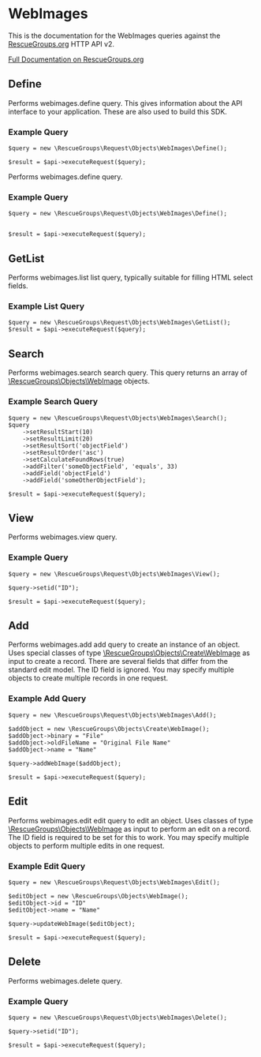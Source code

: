 # WebImages

This is the documentation for the WebImages queries against the [RescueGroups.org](https://www.rescuegroups.org/) HTTP API v2.

[Full Documentation on RescueGroups.org](https://userguide.rescuegroups.org/display/APIDG/Object+definitions#Objectdefinitions-webimages)

## Define
Performs webimages.define query. This gives information about the API interface to your application. These are also used to build this SDK.

### Example Query

    $query = new \RescueGroups\Request\Objects\WebImages\Define();

    $result = $api->executeRequest($query);
Performs webimages.define query.

### Example Query

    $query = new \RescueGroups\Request\Objects\WebImages\Define();


    $result = $api->executeRequest($query);

## GetList
Performs webimages.list list query, typically suitable for filling HTML select fields.

### Example List Query

    $query = new \RescueGroups\Request\Objects\WebImages\GetList();
    $result = $api->executeRequest($query);
## Search
Performs webimages.search search query. This query returns an array of [\RescueGroups\Objects\WebImage](../../../src/Objects/WebImage.php) objects.

### Example Search Query

    $query = new \RescueGroups\Request\Objects\WebImages\Search();
    $query
        ->setResultStart(10)
        ->setResultLimit(20)
        ->setResultSort('objectField')
        ->setResultOrder('asc')
        ->setCalculateFoundRows(true)
        ->addFilter('someObjectField', 'equals', 33)
        ->addField('objectField')
        ->addField('someOtherObjectField');

    $result = $api->executeRequest($query);
## View
Performs webimages.view query.

### Example Query

    $query = new \RescueGroups\Request\Objects\WebImages\View();

    $query->setid("ID");

    $result = $api->executeRequest($query);

## Add
Performs webimages.add add query to create an instance of an object. Uses special classes of type [\RescueGroups\Objects\Create\WebImage](../../../src/Objects/WebImage.php) as input to create a record. There are several fields that differ from the standard edit model. The ID field is ignored. You may specify multiple objects to create multiple records in one request.

### Example Add Query

    $query = new \RescueGroups\Request\Objects\WebImages\Add();

    $addObject = new \RescueGroups\Objects\Create\WebImage();
    $addObject->binary = "File"
    $addObject->oldFileName = "Original File Name"
    $addObject->name = "Name"

    $query->addWebImage($addObject);

    $result = $api->executeRequest($query);
## Edit
Performs webimages.edit edit query to edit an object. Uses classes of type [\RescueGroups\Objects\WebImage](../../../src/Objects/WebImage.php) as input to perform an edit on a record. The ID field is required to be set for this to work. You may specify multiple objects to perform multiple edits in one request.

### Example Edit Query

    $query = new \RescueGroups\Request\Objects\WebImages\Edit();

    $editObject = new \RescueGroups\Objects\WebImage();
    $editObject->id = "ID"
    $editObject->name = "Name"

    $query->updateWebImage($editObject);

    $result = $api->executeRequest($query);
## Delete
Performs webimages.delete query.

### Example Query

    $query = new \RescueGroups\Request\Objects\WebImages\Delete();

    $query->setid("ID");

    $result = $api->executeRequest($query);

